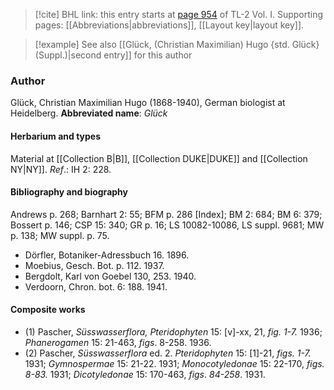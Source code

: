 > [!cite] BHL link: this entry starts at [page 954](https://www.biodiversitylibrary.org/page/33121085) of TL-2 Vol. I.
> Supporting pages: [[Abbreviations|abbreviations]], [[Layout key|layout key]].

> [!example] See also [[Glück, (Christian Maximilian) Hugo {std. Glück} (Suppl.)|second entry]] for this author

### Author

Glück, Christian Maximilian Hugo (1868-1940), German biologist at Heidelberg. 
**Abbreviated name**: *Glück*

#### Herbarium and types

Material at [[Collection B|B]], [[Collection DUKE|DUKE]] and [[Collection NY|NY]].
*Ref*.: IH 2: 228.

#### Bibliography and biography

Andrews p. 268; Barnhart 2: 55; BFM p. 286 \[Index\]; BM 2: 684; BM 6: 379; Bossert p. 146; CSP 15: 340; GR p. 16; LS 10082-10086, LS suppl. 9681; MW p. 138; MW suppl. p. 75.
- Dörfler, Botaniker-Adressbuch 16. 1896.
- Moebius, Gesch. Bot. p. 112. 1937.
- Bergdolt, Karl von Goebel 130, 253. 1940.
- Verdoorn, Chron. bot. 6: 188. 1941.

#### Composite works

- (1) Pascher, *Süsswasserflora, Pteridophyten* 15: \[v\]-xx, 21, *fig. 1-7.* 1936; *Phanerogamen* 15: 21-463, *figs*. 8-258. 1936.
- (2) Pascher, *Süsswasserflora* ed. 2. *Pteridophyten* 15: \[1\]-21, *figs. 1-7.* 1931; *Gymnospermae* 15: 21-22. 1931; *Monocotyledonae* 15: 22-170, *figs. 8-83.* 1931; *Dicotyledonae* 15: 170-463, *figs*. *84-258*. 1931.

